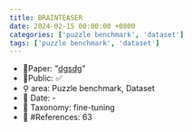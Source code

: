 ```yaml
---
title: BRAINTEASER
date: 2024-02-15 00:00:00 +0800
categories: ['puzzle benchmark', 'dataset']
tags: ['puzzle benchmark', 'dataset']
---
```


- 📙Paper: "[dgsdg](dsgfdhgf)"
- 🔑Public: ✅
- ⚲ area: Puzzle benchmark, Dataset
- 📅 Date: -
- 🔎 Taxonomy: fine-tuning
- 📝 #References: 63

